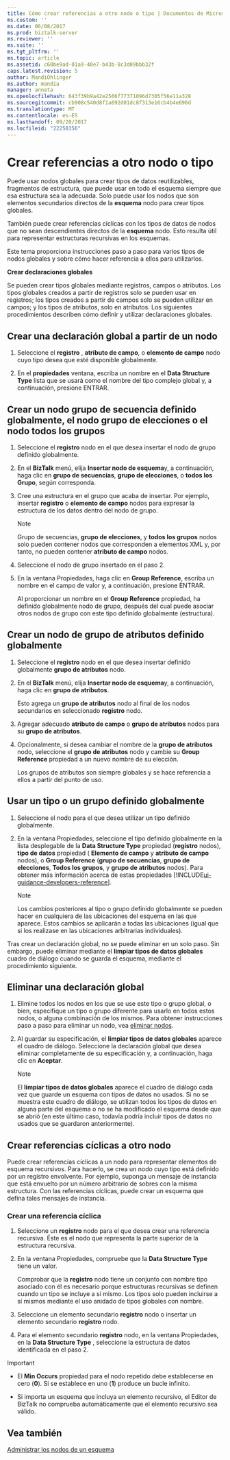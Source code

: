 ```yaml
---
title: Cómo crear referencias a otro nodo o tipo | Documentos de Microsoft
ms.custom: ''
ms.date: 06/08/2017
ms.prod: biztalk-server
ms.reviewer: ''
ms.suite: ''
ms.tgt_pltfrm: ''
ms.topic: article
ms.assetid: c60be9ad-01a9-40e7-b43b-8c3d09bbb32f
caps.latest.revision: 5
author: MandiOhlinger
ms.author: mandia
manager: anneta
ms.openlocfilehash: 643f39b9a42e2566f77371096d7305f56e11a328
ms.sourcegitcommit: cb908c540d8f1a692d01dc8f313e16cb4b4e696d
ms.translationtype: MT
ms.contentlocale: es-ES
ms.lasthandoff: 09/20/2017
ms.locfileid: "22250356"
---
```

# <a name="create-references-to-another-node-or-type"></a>Crear referencias a otro nodo o tipo
Puede usar nodos globales para crear tipos de datos reutilizables, fragmentos de estructura, que puede usar en todo el esquema siempre que esa estructura sea la adecuada. Solo puede usar los nodos que son elementos secundarios directos de la **esquema** nodo para crear tipos globales.  
  
 También puede crear referencias cíclicas con los tipos de datos de nodos que no sean descendientes directos de la **esquema** nodo. Esto resulta útil para representar estructuras recursivas en los esquemas.  
  
 Este tema proporciona instrucciones paso a paso para varios tipos de nodos globales y sobre cómo hacer referencia a ellos para utilizarlos.  
  
 **Crear declaraciones globales**  
  
 Se pueden crear tipos globales mediante registros, campos o atributos. Los tipos globales creados a partir de registros solo se pueden usar en registros; los tipos creados a partir de campos solo se pueden utilizar en campos; y los tipos de atributos, solo en atributos. Los siguientes procedimientos describen cómo definir y utilizar declaraciones globales.  
  
## <a name="create-a-global-declaration-from-a-node"></a>Crear una declaración global a partir de un nodo  
  
1.  Seleccione el **registro** , **atributo de campo**, o **elemento de campo** nodo cuyo tipo desea que esté disponible globalmente.  
  
2.  En el **propiedades** ventana, escriba un nombre en el **Data Structure Type** lista que se usará como el nombre del tipo complejo global y, a continuación, presione ENTRAR.  
  
## <a name="create-a-globally-defined-sequence-group-node-choice-group-node-or-all-group-node"></a>Crear un nodo grupo de secuencia definido globalmente, el nodo grupo de elecciones o el nodo todos los grupos  
  
1.  Seleccione el **registro** nodo en el que desea insertar el nodo de grupo definido globalmente.  
  
2.  En el **BizTalk** menú, elija **Insertar nodo de esquema**y, a continuación, haga clic en **grupo de secuencias**, **grupo de elecciones**, o **todos los Grupo**, según corresponda.  
  
3.  Cree una estructura en el grupo que acaba de insertar. Por ejemplo, insertar **registro** o **elemento de campo** nodos para expresar la estructura de los datos dentro del nodo de grupo.  
  
    > [!NOTE]
    >  Grupo de secuencias, **grupo de elecciones**, y **todos los grupos** nodos solo pueden contener nodos que corresponden a elementos XML y, por tanto, no pueden contener **atributo de campo** nodos.  
  
4.  Seleccione el nodo de grupo insertado en el paso 2.  
  
5.  En la ventana Propiedades, haga clic en **Group Reference**, escriba un nombre en el campo de valor y, a continuación, presione ENTRAR.  
  
     Al proporcionar un nombre en el **Group Reference** propiedad, ha definido globalmente nodo de grupo, después del cual puede asociar otros nodos de grupo con este tipo definido globalmente (estructura).  
  
## <a name="create-a-globally-defined-attribute-group-node"></a>Crear un nodo de grupo de atributos definido globalmente  
  
1.  Seleccione el **registro** nodo en el que desea insertar definido globalmente **grupo de atributos** nodo.  
  
2.  En el **BizTalk** menú, elija **Insertar nodo de esquema**y, a continuación, haga clic en **grupo de atributos**.  
  
     Esto agrega un **grupo de atributos** nodo al final de los nodos secundarios en seleccionado **registro** nodo.  
  
3.  Agregar adecuado **atributo de campo** o **grupo de atributos** nodos para su **grupo de atributos**.  
  
4.  Opcionalmente, si desea cambiar el nombre de la **grupo de atributos** nodo, seleccione el **grupo de atributos** nodo y cambie su **Group Reference** propiedad a un nuevo nombre de su elección.  
  
     Los grupos de atributos son siempre globales y se hace referencia a ellos a partir del punto de uso.  
  
## <a name="use-a-type-or-group-that-has-been-globally-defined"></a>Usar un tipo o un grupo definido globalmente  
  
1.  Seleccione el nodo para el que desea utilizar un tipo definido globalmente.  
  
2.  En la ventana Propiedades, seleccione el tipo definido globalmente en la lista desplegable de la **Data Structure Type** propiedad (**registro** nodos), **tipo de datos** propiedad ( **Elemento de campo** y **atributo de campo** nodos), o **Group Reference** (**grupo de secuencias**, **grupo de elecciones**, **Todos los grupos**, y **grupo de atributos** nodos). Para obtener más información acerca de estas propiedades [!INCLUDE[ui-guidance-developers-reference](../includes/ui-guidance-developers-reference.md)].
  
    > [!NOTE]
    >  Los cambios posteriores al tipo o grupo definido globalmente se pueden hacer en cualquiera de las ubicaciones del esquema en las que aparece. Estos cambios se aplicarán a todas las ubicaciones (igual que si los realizase en las ubicaciones arbitrarias individuales).  
  
 Tras crear un declaración global, no se puede eliminar en un solo paso. Sin embargo, puede eliminar mediante el **limpiar tipos de datos globales** cuadro de diálogo cuando se guarda el esquema, mediante el procedimiento siguiente.  
  
## <a name="delete-a-global-declaration"></a>Eliminar una declaración global  
  
1.  Elimine todos los nodos en los que se use este tipo o grupo global, o bien, especifique un tipo o grupo diferente para usarlo en todos estos nodos, o alguna combinación de los mismos. Para obtener instrucciones paso a paso para eliminar un nodo, vea [eliminar nodos](../core/how-to-delete-nodes.md).  
  
2.  Al guardar su especificación, el **limpiar tipos de datos globales** aparece el cuadro de diálogo. Seleccione la declaración global que desea eliminar completamente de su especificación y, a continuación, haga clic en **Aceptar**.  
  
    > [!NOTE]
    >  El **limpiar tipos de datos globales** aparece el cuadro de diálogo cada vez que guarde un esquema con tipos de datos no usados. Si no se muestra este cuadro de diálogo, se utilizan todos los tipos de datos en alguna parte del esquema o no se ha modificado el esquema desde que se abrió (en este último caso, todavía podría incluir tipos de datos no usados que se guardaron anteriormente).  
  
## <a name="create-cyclical-references-to-another-node"></a>Crear referencias cíclicas a otro nodo  
 Puede crear referencias cíclicas a un nodo para representar elementos de esquema recursivos. Para hacerlo, se crea un nodo cuyo tipo está definido por un registro envolvente. Por ejemplo, suponga un mensaje de instancia que está envuelto por un número arbitrario de sobres con la misma estructura. Con las referencias cíclicas, puede crear un esquema que defina tales mensajes de instancia.  
  
### <a name="create-a-cyclical-reference"></a>Crear una referencia cíclica  
  
1.  Seleccione un **registro** nodo para el que desea crear una referencia recursiva. Éste es el nodo que representa la parte superior de la estructura recursiva.  
  
2.  En la ventana Propiedades, compruebe que la **Data Structure Type** tiene un valor.  
  
     Comprobar que la **registro** nodo tiene un conjunto con nombre tipo asociado con él es necesario porque estructuras recursivas se definen cuando un tipo se incluye a sí mismo. Los tipos solo pueden incluirse a sí mismos mediante el uso anidado de tipos globales con nombre.  
  
3.  Seleccione un elemento secundario **registro** nodo o insertar un elemento secundario **registro** nodo.  
  
4.  Para el elemento secundario **registro** nodo, en la ventana Propiedades, en la **Data Structure Type** , seleccione la estructura de datos identificada en el paso 2.  
  
> [!IMPORTANT]
>  - El **Min Occurs** propiedad para el nodo repetido debe establecerse en cero (**0**). Si se establece en uno (**1**) produce un bucle infinito.  
>
>  - Si importa un esquema que incluya un elemento recursivo, el Editor de BizTalk no comprueba automáticamente que el elemento recursivo sea válido.  
  
## <a name="see-also"></a>Vea también  
 [Administrar los nodos de un esquema](../core/managing-the-nodes-within-a-schema.md)